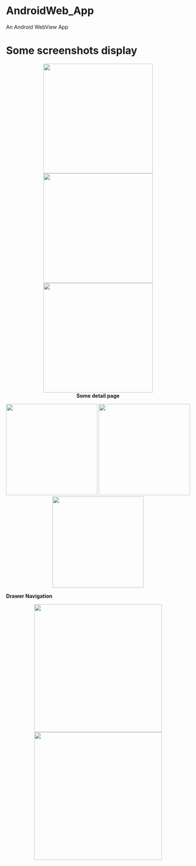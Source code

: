 # AndroidWeb_App
An Android WebView App

<h1><b>Some screenshots display</b></h1>

<p align  = "center" >

<p align="center">
  <img src = "https://user-images.githubusercontent.com/40542971/86071956-b7dad500-baaa-11ea-9d9c-ef156e8f8a81.png" width = "300"/>
  <img src = "https://user-images.githubusercontent.com/40542971/86071963-ba3d2f00-baaa-11ea-848d-d738f8a9e742.png" width = "300"/>
  <img src = "https://user-images.githubusercontent.com/40542971/86071972-be694c80-baaa-11ea-9471-ac68cff0625d.png" width = "300"/>
  <br>
  <b>Some detail page</b>
  <br>
  <p align= "center">

  <img src = "https://user-images.githubusercontent.com/40542971/86071997-cc1ed200-baaa-11ea-9a87-6f7e7bca8ccd.png" width = "250"/>
  <img src = "https://user-images.githubusercontent.com/40542971/86071988-c4f7c400-baaa-11ea-845a-77355f096801.png" width = "250"/>
  <img src = "https://user-images.githubusercontent.com/40542971/86072002-cde89580-baaa-11ea-8d1d-5d2f38bf9773.png" width = "250"/></p>
  
  
  </p>
  <b>Drawer Navigation</b><br>
  <p align = "center">
  
 <img src = "https://user-images.githubusercontent.com/40542971/86071978-c1643d00-baaa-11ea-9dbd-fcca04759012.png" width = "350"/>
  <img src = "https://user-images.githubusercontent.com/40542971/86071986-c32e0080-baaa-11ea-8de3-7ccd47328071.png" width = "350"/></p>
</p>
  <br>
  <br>
  <br>
